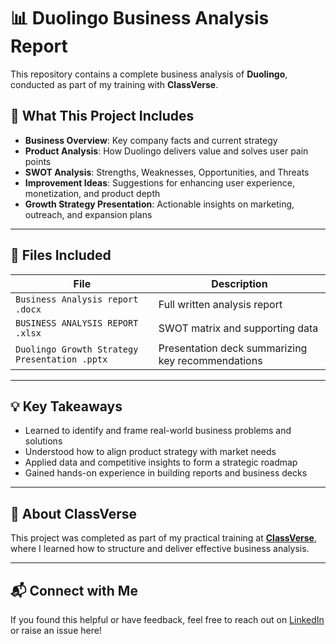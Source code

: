 # 📊 Duolingo Business Analysis Report

This repository contains a complete business analysis of **Duolingo**, conducted as part of my training with **ClassVerse**.

## 🧠 What This Project Includes
- **Business Overview**: Key company facts and current strategy
- **Product Analysis**: How Duolingo delivers value and solves user pain points
- **SWOT Analysis**: Strengths, Weaknesses, Opportunities, and Threats
- **Improvement Ideas**: Suggestions for enhancing user experience, monetization, and product depth
- **Growth Strategy Presentation**: Actionable insights on marketing, outreach, and expansion plans

---

## 📁 Files Included
| File | Description |
|------|-------------|
| `Business Analysis report .docx` | Full written analysis report |
| `BUSINESS ANALYSIS REPORT .xlsx` | SWOT matrix and supporting data |
| `Duolingo Growth Strategy Presentation .pptx` | Presentation deck summarizing key recommendations |

---

## 💡 Key Takeaways
- Learned to identify and frame real-world business problems and solutions
- Understood how to align product strategy with market needs
- Applied data and competitive insights to form a strategic roadmap
- Gained hands-on experience in building reports and business decks

---

## 🔗 About ClassVerse
This project was completed as part of my practical training at **[ClassVerse](https://www.class-verse.com/)**, where I learned how to structure and deliver effective business analysis.

---

## 📬 Connect with Me
If you found this helpful or have feedback, feel free to reach out on [LinkedIn](https://www.linkedin.com/in/yashash-mathur-5125a1282/) or raise an issue here!

